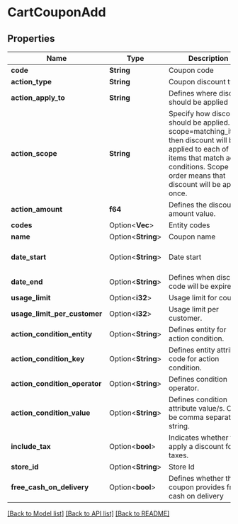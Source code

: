 # CartCouponAdd

## Properties

Name | Type | Description | Notes
------------ | ------------- | ------------- | -------------
**code** | **String** | Coupon code | 
**action_type** | **String** | Coupon discount type | 
**action_apply_to** | **String** | Defines where discount should be applied | 
**action_scope** | **String** | Specify how discount should be applied. If scope=matching_items, then discount will be applied to each of the items that match action conditions. Scope order means that discount will be applied once. | 
**action_amount** | **f64** | Defines the discount amount value. | 
**codes** | Option<**Vec<String>**> | Entity codes | [optional]
**name** | Option<**String**> | Coupon name | [optional]
**date_start** | Option<**String**> | Date start | [optional][default to now]
**date_end** | Option<**String**> | Defines when discount code will be expired. | [optional]
**usage_limit** | Option<**i32**> | Usage limit for coupon. | [optional]
**usage_limit_per_customer** | Option<**i32**> | Usage limit per customer. | [optional]
**action_condition_entity** | Option<**String**> | Defines entity for action condition. | [optional]
**action_condition_key** | Option<**String**> | Defines entity attribute code for action condition. | [optional]
**action_condition_operator** | Option<**String**> | Defines condition operator. | [optional]
**action_condition_value** | Option<**String**> | Defines condition attribute value/s. Can be comma separated string. | [optional]
**include_tax** | Option<**bool**> | Indicates whether to apply a discount for taxes. | [optional][default to false]
**store_id** | Option<**String**> | Store Id | [optional]
**free_cash_on_delivery** | Option<**bool**> | Defines whether the coupon provides free cash on delivery | [optional]

[[Back to Model list]](../README.md#documentation-for-models) [[Back to API list]](../README.md#documentation-for-api-endpoints) [[Back to README]](../README.md)


